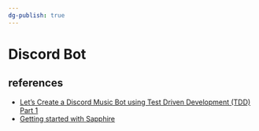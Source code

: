 ```yaml
---
dg-publish: true
---
```

# Discord Bot


## references

- [Let’s Create a Discord Music Bot using Test Driven Development (TDD) Part 1](https://medium.com/@aussy/lets-create-a-discord-music-bot-using-test-driven-development-tdd-part-1-9c95ea32766f)
- [Getting started with Sapphire](https://www.sapphirejs.dev/docs/Guide/getting-started/getting-started-with-sapphire)

